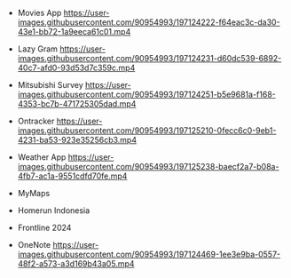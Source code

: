 - Movies App
https://user-images.githubusercontent.com/90954993/197124222-f64eac3c-da30-43e1-bb72-1a9eeca61c01.mp4


- Lazy Gram
https://user-images.githubusercontent.com/90954993/197124231-d60dc539-6892-40c7-afd0-93d53d7c359c.mp4


- Mitsubishi Survey
https://user-images.githubusercontent.com/90954993/197124251-b5e9681a-f168-4353-bc7b-471725305dad.mp4

- Ontracker
https://user-images.githubusercontent.com/90954993/197125210-0fecc6c0-9eb1-4231-ba53-923e35256cb3.mp4

- Weather App
https://user-images.githubusercontent.com/90954993/197125238-baecf2a7-b08a-4fb7-ac1a-9551cdfd70fe.mp4



- MyMaps



- Homerun Indonesia

- Frontline 2024

- OneNote
https://user-images.githubusercontent.com/90954993/197124469-1ee3e9ba-0557-48f2-a573-a3d169b43a05.mp4



